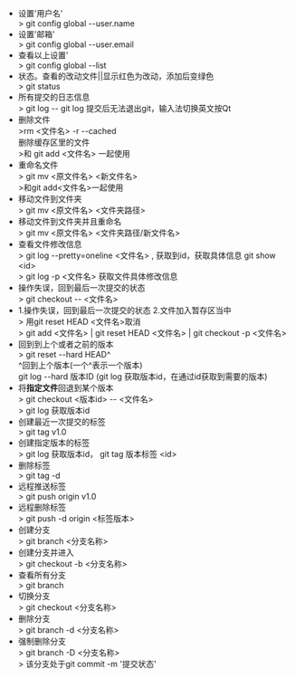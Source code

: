 - 设置'用户名' <br/>> git config global --user.name 
- 设置'邮箱' <br/>> git config global --user.email
- 查看以上设置' <br/>> git config global --list  
- 状态。查看的改动文件||显示红色为改动，添加后变绿色<br/>> git status
- 所有提交的日志信息<br/>> git log 
-- git log 提交后无法退出git，输入法切换英文按Qt<br/>
- 删除文件<br/>>rm <文件名> -r --cached <br/> 删除缓存区里的文件<br/>>和 git add <文件名> 一起使用
- 重命名文件<br/>> git mv <原文件名> <新文件名> <br/> >和git add<文件名>一起使用
- 移动文件到文件夹<br/>> git mv <原文件名> <文件夹路径>
- 移动文件到文件夹并且重命名<br/>> git mv <原文件名> <文件夹路径/新文件名>
- 查看文件修改信息<br/>> git log --pretty=oneline <文件名> , 获取到id，获取具体信息  git show \<id\><br/>> git log -p <文件名> 获取文件具体修改信息
- 操作失误，回到最后一次提交的状态<br/>> git checkout -- <文件名>
- 1.操作失误，回到最后一次提交的状态 2.文件加入暂存区当中<br/>> 用git reset HEAD <文件名>取消 <br/>> git add <文件名> | git reset HEAD <文件名> | git checkout -p <文件名>
- 回到到上个或者之前的版本<br/>> git reset --hard HEAD^<br/> ^回到上个版本(一个^表示一个版本)<br/> git log --hard 版本ID (git log 获取版本id，在通过id获取到需要的版本)
- 将<strong>指定文件</strong>回退到某个版本<br/>> git checkout <版本id> -- <文件名><br/>> git log 获取版本id
- 创建最近一次提交的标签<br/>> git tag v1.0 
- 创建指定版本的标签<br/> > git log 获取版本id， git tag  版本标签  \<id\>
- 删除标签<br/>> git tag -d 
- 远程推送标签<br/>> git push origin v1.0
- 远程删除标签<br/>> git push -d origin <标签版本>
- 创建分支<br/>> git branch <分支名称>
- 创建分支并进入<br/>> git checkout -b <分支名称>
- 查看所有分支<br/>> git branch
- 切换分支<br/>> git checkout <分支名称>
- 删除分支<br/>> git branch -d <分支名称>
- 强制删除分支<br/>> git branch -D <分支名称><br/>> 该分支处于git commit -m '提交状态'


